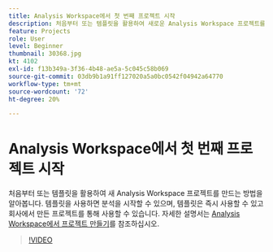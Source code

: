```yaml
---
title: Analysis Workspace에서 첫 번째 프로젝트 시작
description: 처음부터 또는 템플릿을 활용하여 새로운 Analysis Workspace 프로젝트를 만드는 방법을 알아봅니다.
feature: Projects
role: User
level: Beginner
thumbnail: 30368.jpg
kt: 4102
exl-id: f13b349a-3f36-4b48-ae5a-5c045c58b069
source-git-commit: 03db9b1a91ff127020a5a0bc0542f04942a64770
workflow-type: tm+mt
source-wordcount: '72'
ht-degree: 20%

---
```


# Analysis Workspace에서 첫 번째 프로젝트 시작

처음부터 또는 템플릿을 활용하여 새 Analysis Workspace 프로젝트를 만드는 방법을 알아봅니다. 템플릿을 사용하면 분석을 시작할 수 있으며, 템플릿은 즉시 사용할 수 있고 회사에서 만든 프로젝트를 통해 사용할 수 있습니다. 자세한 설명서는 [Analysis Workspace에서 프로젝트 만들기](https://experienceleague.adobe.com/en/docs/analytics/analyze/analysis-workspace/build-workspace-project/create-projects)를 참조하십시오.

>[!VIDEO](https://video.tv.adobe.com/v/30368/?quality=12&learn=on)
